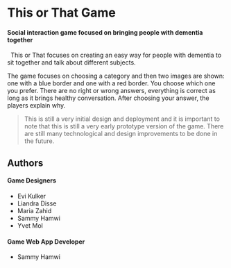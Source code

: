 # This or That Game
#### Social interaction game focused on bringing people with dementia together
&nbsp;
This or That focuses on creating an easy way for people with dementia to sit together and talk about different subjects.

The game focuses on choosing a category and then two images are shown: one with a blue border and one with a red border.
You choose which one you prefer. There are no right or wrong answers, everything is correct as long as it brings 
healthy conversation. After choosing your answer, the players explain why.

> This is still a very initial design and deployment
> and it is important to note that this is still
> a very early prototype version of the game.
> There are still many technological and design
> improvements to be done in the future.

## Authors

#### Game Designers 
- Evi Kulker  
- Liandra Disse 
- Maria Zahid 
- Sammy Hamwi 
- Yvet Mol 

#### Game Web App Developer
- Sammy Hamwi 

